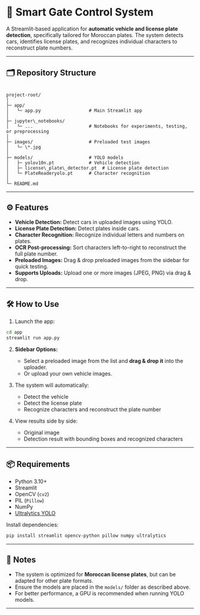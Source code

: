 

# 🚪 Smart Gate Control System

A Streamlit-based application for **automatic vehicle and license plate detection**, specifically tailored for Moroccan plates. The system detects cars, identifies license plates, and recognizes individual characters to reconstruct plate numbers.

---

## 🗂️ Repository Structure

```

project-root/
│
├─ app/
│   └─ app.py                  # Main Streamlit app
│
├─ jupyter\_notebooks/
│   └─ ...                     # Notebooks for experiments, testing, or preprocessing
│
├─ images/                     # Preloaded test images
│   └─ \*.jpg
│
├─ models/                     # YOLO models
│   ├─ yolov10n.pt             # Vehicle detection
│   ├─ license\_plate\_detector.pt  # License plate detection
│   └─ PlateReaderyolo.pt      # Character recognition
│
└─ README.md

````

---

## ⚙️ Features

- **Vehicle Detection:** Detect cars in uploaded images using YOLO.
- **License Plate Detection:** Detect plates inside cars.
- **Character Recognition:** Recognize individual letters and numbers on plates.
- **OCR Post-processing:** Sort characters left-to-right to reconstruct the full plate number.
- **Preloaded Images:** Drag & drop preloaded images from the sidebar for quick testing.
- **Supports Uploads:** Upload one or more images (JPEG, PNG) via drag & drop.

---

## 🛠️ How to Use

1. Launch the app:

```bash
cd app
streamlit run app.py
````

2. **Sidebar Options:**

   * Select a preloaded image from the list and **drag & drop it** into the uploader.
   * Or upload your own vehicle images.

3. The system will automatically:

   * Detect the vehicle
   * Detect the license plate
   * Recognize characters and reconstruct the plate number

4. View results side by side:

   * Original image
   * Detection result with bounding boxes and recognized characters

---

## 📦 Requirements

* Python 3.10+
* Streamlit
* OpenCV (`cv2`)
* PIL (`Pillow`)
* NumPy
* [Ultralytics YOLO](https://github.com/ultralytics/ultralytics)

Install dependencies:

```bash
pip install streamlit opencv-python pillow numpy ultralytics
```

---

## 🧪 Notes

* The system is optimized for **Moroccan license plates**, but can be adapted for other plate formats.
* Ensure the models are placed in the `models/` folder as described above.
* For better performance, a GPU is recommended when running YOLO models.

---

